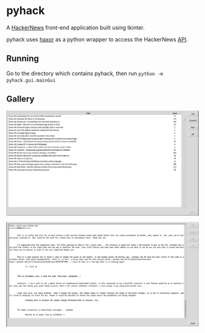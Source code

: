 # pyhack
A [HackerNews](https://news.ycombinator.com/) front-end application built using tkinter.

pyhack uses [haxor](https://github.com/avinassh/haxor) as a python wrapper to access the HackerNews [API](https://github.com/HackerNews/API).

## Running

Go to the directory which contains pyhack, then run 
`python -m pyhack.gui.mainGui`

## Gallery

![Front Page](/images/front_page.png)

![Comments Page](/images/comments_page.png)
